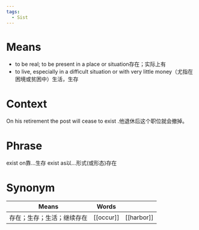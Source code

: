 ```yaml
---
tags:
  - Sist
---
```

# Means
- to be real; to be present in a place or situation存在；实际上有
- to live, especially in a difficult situation or with very little money（尤指在困境或贫困中）生活，生存
# Context
On his retirement the post will cease to exist .他退休后这个职位就会撤掉。
# Phrase
exist on靠…生存
exist as以…形式(或形态)存在
# Synonym
| Means         | Words     |            |
| ------------- | --------- | ---------- |
| 存在；生存；生活；继续存在 | [[occur]] | [[harbor]] |
